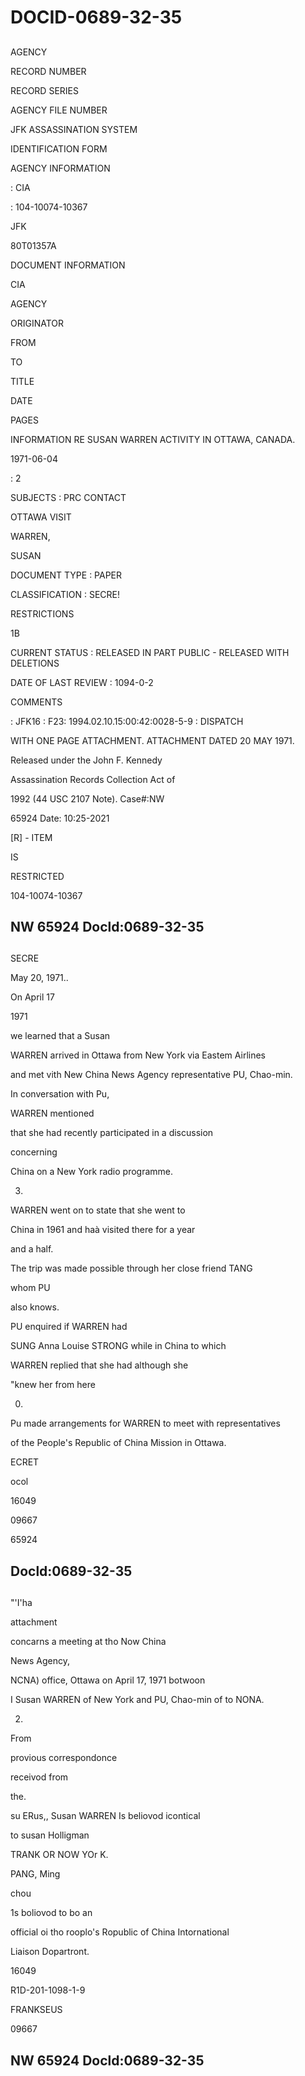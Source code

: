 # DOCID-0689-32-35

##
AGENCY

RECORD NUMBER

RECORD SERIES

AGENCY FILE NUMBER

JFK ASSASSINATION SYSTEM

IDENTIFICATION FORM

AGENCY INFORMATION

: CIA

: 104-10074-10367

JFK

80T01357A

DOCUMENT INFORMATION

CIA

AGENCY

ORIGINATOR

FROM

TO

TITLE

DATE

PAGES

INFORMATION RE SUSAN WARREN ACTIVITY IN OTTAWA, CANADA.

1971-06-04

: 2

SUBJECTS : PRC CONTACT

OTTAWA VISIT

WARREN,

SUSAN

DOCUMENT TYPE : PAPER

CLASSIFICATION : SECRE!

RESTRICTIONS

1B

CURRENT STATUS : RELEASED IN PART PUBLIC - RELEASED WITH DELETIONS

DATE OF LAST REVIEW : 1094-0-2

COMMENTS

: JFK16 : F23: 1994.02.10.15:00:42:0028-5-9 : DISPATCH

WITH ONE PAGE ATTACHMENT. ATTACHMENT DATED 20 MAY 1971.

Released under the John F. Kennedy

Assassination Records Collection Act of

1992 (44 USC 2107 Note). Case#:NW

65924 Date: 10:25-2021

[R] - ITEM

IS

RESTRICTED

104-10074-10367

NW 65924 Docld:0689-32-35
---

##
SECRE

May 20, 1971..

On April 17

1971

we learned that a Susan

WARREN arrived in Ottawa from New York via Eastem Airlines

and met vith New China News Agency representative PU, Chao-min.

In conversation with Pu,

WARREN mentioned

that she had recently participated in a discussion

concerning

China on a New York radio programme.

3.

WARREN went on to state that she went to

China in 1961 and haà visited there for a year

and a half.

The trip was made possible through her close friend TANG

whom PU

also knows.

PU enquired if WARREN had

SUNG Anna Louise STRONG while in China to which

WARREN replied that she had although she

"knew her from here

00.

Pu made arrangements for WARREN to meet with representatives

of the People's Republic of China Mission in Ottawa.

ECRET

ocol

16049

09667

65924

Docld:0689-32-35
---

##
"'I'ha

attachment

concarns a meeting at tho Now China

News Agency,

NCNA) office, Ottawa on April 17, 1971 botwoon

I Susan WARREN of New York and PU, Chao-min of to NONA.

2.

From

provious correspondonce

receivod from

the.

su ERus,, Susan WARREN Is beliovod icontical

to susan Holligman

TRANK OR NOW YOr K.

PANG, Ming

chou

1s boliovod to bo an

official oi tho rooplo's Ropublic of China Intornational

Liaison Dopartront.

16049

R1D-201-1098-1-9

FRANKSEUS

09667

NW 65924 Docld:0689-32-35
---

